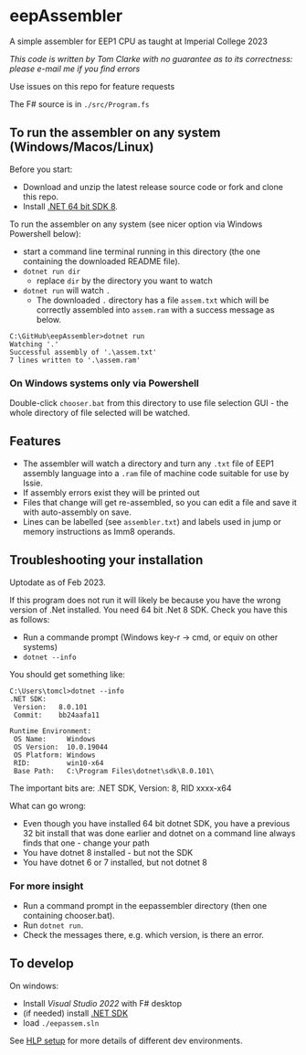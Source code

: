 # eepAssembler

A simple assembler for EEP1 CPU as taught at Imperial College 2023

*This code is written by Tom Clarke with no guarantee as to its correctness: please e-mail me if you find errors*

Use issues on this repo for feature requests

The F# source is in `./src/Program.fs`

## To run the assembler on any system (Windows/Macos/Linux)

Before you start:

* Download and unzip the latest release source code or fork and clone this repo.
* Install [.NET 64 bit SDK 8](https://dotnet.microsoft.com/en-us/download). 

To run the assembler on any system (see nicer option via Windows Powershell below):

* start a command line terminal running in this directory (the one containing the downloaded README file).
* `dotnet run dir`
   * replace `dir` by the directory you want to watch
* `dotnet run` will watch `.`
    * The downloaded `.` directory has a file `assem.txt` which will be correctly assembled into `assem.ram` with a success message as below.
    
```
C:\GitHub\eepAssembler>dotnet run
Watching '.'
Successful assembly of '.\assem.txt'
7 lines written to '.\assem.ram'   
```


### On Windows systems only via Powershell

Double-click `chooser.bat` from this directory to use file selection GUI - the whole directory of file selected will be watched.

## Features

* The assembler will watch a directory and turn any `.txt` file of EEP1 assembly language into a `.ram` file of machine code suitable for use by Issie.
* If assembly errors exist they will be printed out
* Files that change will get re-assembled, so you can edit a file and save it with auto-assembly on save.
* Lines can be labelled (see `assembler.txt`) and labels used in jump or memory instructions as Imm8 operands.

## Troubleshooting your installation

Uptodate as of Feb 2023.

If this program does not run it will likely be because you have the wrong version of .Net installed. You need 64 bit .Net 8 SDK. Check you have this as follows:

* Run a commande prompt (Windows key-r -> cmd, or equiv on other systems)
* `dotnet --info`

You should get something like:

```
C:\Users\tomcl>dotnet --info
.NET SDK:
 Version:   8.0.101
 Commit:    bb24aafa11

Runtime Environment:
 OS Name:     Windows
 OS Version:  10.0.19044
 OS Platform: Windows
 RID:         win10-x64
 Base Path:   C:\Program Files\dotnet\sdk\8.0.101\
```
The important bits are: .NET SDK, Version: 8, RID xxxx-x64

What can go wrong: 

* Even though you have installed 64 bit dotnet SDK, you have a previous 32 bit install that was done earlier and dotnet on a command line always finds that one - change your path
* You have dotnet 8 installed - but not the SDK
* You have dotnet 6 or 7 installed, but not dotnet 8

### For more insight

* Run a command prompt in the eepassembler directory (then one containing chooser.bat).
* Run `dotnet run`.
* Check the messages there, e.g. which version, is there an error.


## To develop

On windows:
* Install *Visual Studio 2022* with F# desktop
* (if needed) install [.NET SDK](https://dotnet.microsoft.com/en-us/download/visual-studio-sdks) 
* load `./eepassem.sln`

See [HLP setup](https://intranet.ee.ic.ac.uk/t.clarke/hlp/install-notes.html) for more details of different dev environments.


